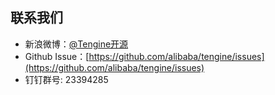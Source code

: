 ## 联系我们

- 新浪微博：[@Tengine开源](http://weibo.com/taobaotengine)
- Github Issue：[https://github.com/alibaba/tengine/issues](https://github.com/alibaba/tengine/issues)
- 钉钉群号: 23394285